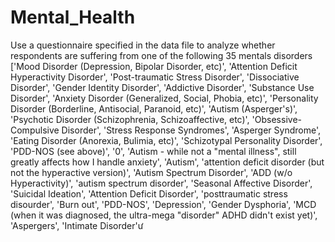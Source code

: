 # Mental_Health

Use a questionnaire specified in the data file to analyze whether respondents are suffering from one of the following 35 mentals disorders
      ['Mood Disorder (Depression, Bipolar Disorder, etc)',
       'Attention Deficit Hyperactivity Disorder',
       'Post-traumatic Stress Disorder', 'Dissociative Disorder',
       'Gender Identity Disorder', 'Addictive Disorder',
       'Substance Use Disorder',
       'Anxiety Disorder (Generalized, Social, Phobia, etc)',
       'Personality Disorder (Borderline, Antisocial, Paranoid, etc)',
       'Autism (Asperger's)',
       'Psychotic Disorder (Schizophrenia, Schizoaffective, etc)',
       'Obsessive-Compulsive Disorder', 'Stress Response Syndromes',
       'Asperger Syndrome', 'Eating Disorder (Anorexia, Bulimia, etc)',
       'Schizotypal Personality Disorder', 'PDD-NOS (see above)', '0',
       'Autism - while not a "mental illness", still greatly affects how I handle anxiety',
       'Autism',
       'attention deficit disorder (but not the hyperactive version)',
       'Autism Spectrum Disorder', 'ADD (w/o Hyperactivity)',
       'autism spectrum disorder', 'Seasonal Affective Disorder',
       'Suicidal Ideation', 'Attention Deficit Disorder',
       'posttraumatic stress disourder', 'Burn out', 'PDD-NOS', 'Depression',
       'Gender Dysphoria',
       'MCD (when it was diagnosed, the ultra-mega "disorder" ADHD didn't exist yet)',
       'Aspergers', 'Intimate Disorder'ư
